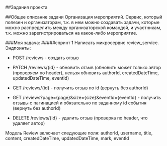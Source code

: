 ##Задания проекта


##Общее описание задачи
Организация мероприятий. Сервис, который полезен и организаторам,
т.к. в нем можно создавать задачи, которые можно распределить между 
организаторской командой, и участникам, т.к. можно зарегистрироваться
на какое-либо мероприятие.    
   
###Моя задача: 
#####спринт 1
Написать микросервис review_service. Эндпоинты:

* POST /reviews - создать отзыв

* PATCH /reviews/{id} - обновить отзыв (обновить может только автор (проверяем по header), нельзя обновить authorId, createdDateTime, updatedDateTime, eventId)

* GET /reviews/{id} - получить отзыв по id (вернуть без authorId)

* GET /reviews?page={page}&size={size}&eventId={eventId} - получить отзывы с пагинацией и обязательно по заданному id события (вернуть без authorId)

* DELETE /reviews/{id} - удалить отзыв (проверка по header, что удаляет автор)

Модель Review включает следующие поля: authorId, username, title, content, createdDateTime, updatedDateTime, mark, eventId